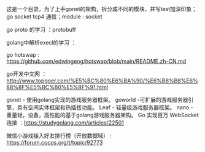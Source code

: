 这是一个目录，为了上手gonet的架构，拆分成不同的模块，并写test加深印象；
go socket tcp4 通信；module : socket

go proto 的学习 ：protobuff

golang中解析execl的学习 ：

go hotswap : https://github.com/edwingeng/hotswap/blob/main/README.zh-CN.md


go开发中文网 ：http://www.topgoer.com/%E5%BC%80%E6%BA%90/%E6%B8%B8%E6%88%8F%E5%BC%80%E5%8F%91.html

gonet - 使用golang实现的游戏服务器框架。
goworld -可扩展的游戏服务器引擎，具有空间实体框架和热插拔功能。
Leaf - 轻量级游戏服务器框架。
nano - 重量轻，设备，高性能的基于golang游戏服务器架构。
Go 实现百万 WebSocket 连接 ：https://studygolang.com/articles/22501

微信小游戏接入好友排行榜（开放数据域） : https://forum.cocos.org/t/topic/92773